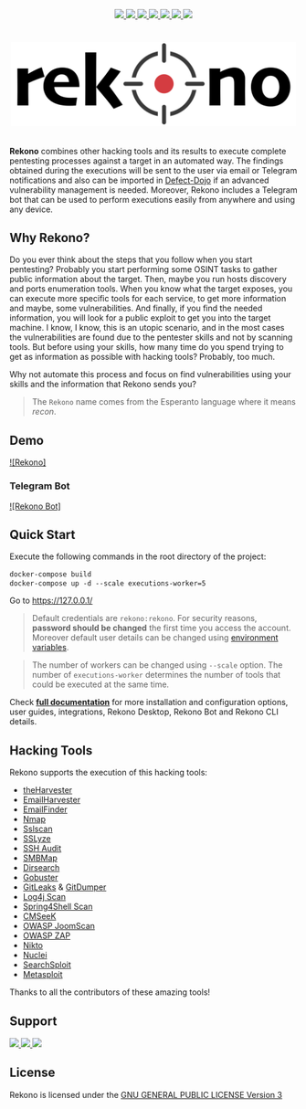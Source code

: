 <p align="center">
  <a href="https://github.com/pablosnt/rekono/actions/workflows/unit-testing.yml" alt="Unit testing">
    <img src="https://github.com/pablosnt/rekono/actions/workflows/unit-testing.yml/badge.svg"/>
  </a>
  <a href="https://github.com/pablosnt/rekono/actions/workflows/desktop-applications.yml" alt="Desktop applications">
    <img src="https://github.com/pablosnt/rekono/actions/workflows/desktop-applications.yml/badge.svg"/>
  </a>
  <a href="https://github.com/pablosnt/rekono/actions/workflows/security-sast.yml" alt="SAST">
    <img src="https://github.com/pablosnt/rekono/actions/workflows/security-sast.yml/badge.svg"/>
  </a>
  <a href="https://snyk.io/test/github/pablosnt/rekono" alt="SCA">
    <img src="https://badgen.net/snyk/pablosnt/rekono?label=Vulnerabilities&labelColor=black&icon=https://snyk.io/wp-content/uploads/patch-white.svg">
  </a>
  <a href="https://github.com/pablosnt/rekono/actions/workflows/security-secrets.yml" alt="Secrets scanning">
    <img src="https://github.com/pablosnt/rekono/actions/workflows/security-secrets.yml/badge.svg"/>
  </a>
  <a href="https://github.com/pablosnt/rekono/actions/workflows/code-style.yml" alt="Code style">
    <img src="https://github.com/pablosnt/rekono/actions/workflows/code-style.yml/badge.svg"/>
  </a>
  <a href="https://discord.gg/Zyduu5C7M3">
    <img src="https://img.shields.io/badge/Discord-Join-black?style=social&logo=discord"/>
  </a>
</p>

# <p align="center"><img src="rekono/frontend/public/static/logo-black.png" width="500"/></p>

**Rekono** combines other hacking tools and its results to execute complete pentesting processes against a target in an automated way. The findings obtained during the executions will be sent to the user via email or Telegram notifications and also can be imported in [Defect-Dojo](https://www.defectdojo.com) if an advanced vulnerability management is needed. Moreover, Rekono includes a Telegram bot that can be used to perform executions easily from anywhere and using any device.


## Why Rekono?

Do you ever think about the steps that you follow when you start pentesting? Probably you start performing some OSINT tasks to gather public information about the target. Then, maybe you run hosts discovery and ports enumeration tools. When you know what the target exposes, you can execute more specific tools for each service, to get more information and maybe, some vulnerabilities. And finally, if you find the needed information, you will look for a public exploit to get you into the target machine. I know, I know, this is an utopic scenario, and in the most cases the vulnerabilities are found due to the pentester skills and not by scanning tools. But before using your skills, how many time do you spend trying to get as information as possible with hacking tools? Probably, too much.

Why not automate this process and focus on find vulnerabilities using your skills and the information that Rekono sends you?

> The `Rekono` name comes from the Esperanto language where it means _recon_.


## Demo

[![Rekono]](https://user-images.githubusercontent.com/69458381/211694917-6738e42a-cb44-4d3a-905d-752b3fe25718.mp4)


### Telegram Bot

[![Rekono Bot]](https://user-images.githubusercontent.com/69458381/211692042-d7c38e41-19e9-44fd-842a-59a16f945b6f.mp4)


## Quick Start

Execute the following commands in the root directory of the project:

```
docker-compose build
docker-compose up -d --scale executions-worker=5
```

Go to https://127.0.0.1/

> Default credentials are `rekono:rekono`. For security reasons, **password should be changed** the first time you access the account. Moreover default user details can be changed using [environment variables](https://github.com/pablosnt/rekono/wiki/Configuration#docker).

> The number of workers can be changed using `--scale` option. The number of `executions-worker` determines the number of tools that could be executed at the same time.

Check [**full documentation**](https://github.com/pablosnt/rekono/wiki) for more installation and configuration options, user guides, integrations, Rekono Desktop, Rekono Bot and Rekono CLI details.


## Hacking Tools

Rekono supports the execution of this hacking tools:

- [theHarvester](https://github.com/laramies/theHarvester)
- [EmailHarvester](https://github.com/maldevel/EmailHarvester)
- [EmailFinder](https://github.com/Josue87/EmailFinder)
- [Nmap](https://nmap.org/)
- [Sslscan](https://github.com/rbsec/sslscan)
- [SSLyze](https://nabla-c0d3.github.io/sslyze/documentation/)
- [SSH Audit](https://github.com/jtesta/ssh-audit)
- [SMBMap](https://github.com/ShawnDEvans/smbmap)
- [Dirsearch](https://github.com/maurosoria/dirsearch)
- [Gobuster](https://github.com/OJ/gobuster)
- [GitLeaks](https://github.com/zricethezav/gitleaks) & [GitDumper](https://github.com/internetwache/GitTools/tree/master/Dumper)
- [Log4j Scan](https://github.com/fullhunt/log4j-scan)
- [Spring4Shell Scan](https://github.com/fullhunt/spring4shell-scan)
- [CMSeeK](https://github.com/Tuhinshubhra/CMSeeK/)
- [OWASP JoomScan](https://github.com/OWASP/joomscan)
- [OWASP ZAP](https://www.zaproxy.org/)
- [Nikto](https://github.com/sullo/nikto)
- [Nuclei](https://github.com/projectdiscovery/nuclei)
- [SearchSploit](https://www.exploit-db.com/searchsploit)
- [Metasploit](https://www.metasploit.com/)

Thanks to all the contributors of these amazing tools!


## Support

<p>
  <a href="https://github.com/pablosnt/rekono/issues/new?labels=help+wanted%2C+question&template=support.md" alt="GitHub Issue">
    <img src="https://github.com/fluidicon.png" width="64"/>
  </a>
  <a href="https://discord.gg/Zyduu5C7M3" alt="Discord">
    <img src="https://assets-global.website-files.com/6257adef93867e50d84d30e2/636e0a69f118df70ad7828d4_icon_clyde_blurple_RGB.svg" width="64"/>
  </a>
  <a href="mailto:rekono.project@gmail.com" alt="Mail">
    <img src="https://www.gstatic.com/images/branding/product/2x/gmail_2020q4_512dp.png" width="64"/>
  </a>
</p>


## License

Rekono is licensed under the [GNU GENERAL PUBLIC LICENSE Version 3](./LICENSE.md)
